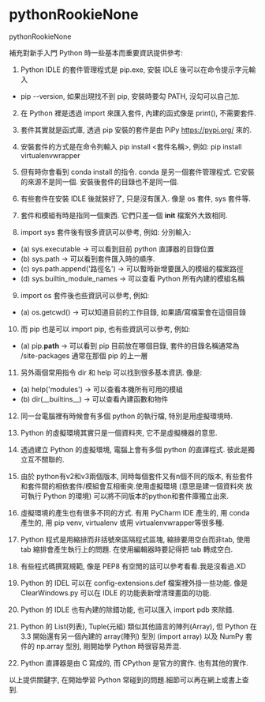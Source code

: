 # pythonRookieNone
pythonRookieNone

補充對新手入門 Python 時一些基本而重要資訊提供參考:

1. Python IDLE 的套件管理程式是 pip.exe, 安裝 IDLE 後可以在命令提示字元輸入
-   pip --version, 如果出現找不到 pip, 安裝時要勾 PATH, 沒勾可以自己加.

2. 在 Python 裡是透過 import 來匯入套件, 內建的函式像是 print(), 不需要套件.

3. 套件其實就是函式庫, 透過 pip 安裝的套件是由 PiPy <a href=https://pypi.org/ target=_blank rel=nofollow>https://pypi.org/</a> 來的.

4. 安裝套件的方式是在命令列輸入 pip install &lt;套件名稱&gt;,
   例如: pip install virtualenvwrapper

5. 但有時你會看到 conda install 的指令. conda 是另一個套件管理程式.
   它安裝的來源不是同一個. 安裝後套件的目錄也不是同一個.

6. 有些套件在安裝 IDLE 後就裝好了, 只是沒有匯入. 像是 os 套件, sys 套件等.

7. 套件和模組有時是指同一個東西. 它們只差一個 __init__ 檔案外大致相同.

8. import sys 套件後有很多資訊可以參考, 例如:
   分別輸入:
-   (a) sys.executable -&gt; 可以看到目前 python 直譯器的目錄位置
-   (b) sys.path -&gt; 可以看到套件匯入時的順序.
-   (c) sys.path.append('路徑名') -&gt; 可以暫時新增要匯入的模組的檔案路徑
-   (d) sys.builtin_module_names -&gt; 可以查看 Python 所有內建的模組名稱

9. import os 套件後也些資訊可以參考, 例如:
-   (a) os.getcwd() -&gt; 可以知道目前的工作目錄, 如果讀/寫檔案會在這個目錄

10. 而 pip 也是可以 import pip, 也有些資訊可以參考, 例如:
-   (a) pip.__path__ -&gt; 可以看到 pip 目前放在哪個目錄,
       套件的目錄名稱通常為 /site-packages 通常在那個 pip 的上一層

11. 另外兩個常用指令 dir 和 help 可以找到很多基本資訊. 像是:
-   (a) help('modules') -&gt; 可以查看本機所有可用的模組
-   (b) dir(\_\_builtins\_\_) -&gt; 可以查看內建函數和物件

12. 同一台電腦裡有時候會有多個 python 的執行檔, 特別是用虛擬環境時.

13. Python 的虛擬環境其實只是一個資料夾, 它不是虛擬機器的意思.

14. 透過建立 Python 的虛擬環境, 電腦上會有多個 python 的直譯程式.
    彼此是獨立互不關聯的.

15. 由於 python有v2和v3兩個版本, 同時每個套件又有n個不同的版本, 有些套件
    和套件間的相依套件/模組會互相衝突.使用虛擬環境 (意思是建一個資料夾
    放可執行 Python 的環境) 可以將不同版本的python和套件庫獨立出來.

16. 虛擬環境的產生也有很多不同的方式. 有用 PyCharm IDE 產生的, 用 conda
    產生的, 用 pip venv, virtualenv 或用 virtualenvwrapper等很多種.

17. Python 程式是用縮排而非括號來區隔程式區塊, 縮排要用空白而非tab, 使用
    tab 縮排會產生執行上的問題. 在使用編輯器時要記得把 tab 轉成空白.

18. 有些程式碼撰寫規範, 像是 PEP8 有空閒的話可以參考看看.我是沒看過.XD

19. Python 的 IDEL 可以在 config-extensions.def 檔案裡外掛一些功能.
    像是 ClearWindows.py 可以在 IDLE 的功能表新增清理畫面的功能.

20. Python 的 IDLE 也有內建的除錯功能, 也可以匯入 import pdb 來除錯.

21. Python 的 List(列表), Tuple(元組) 類似其他語言的陣列(Array), 但
    Python 在 3.3 開始還有另一個內建的 array(陣列) 型別 (import array)
    以及 NumPy 套件的 np.array 型別, 剛開始學 Python 時很容易弄混.

22. Python 直譯器是由 C 寫成的, 而 CPython 是官方的實作. 也有其他的實作.


以上提供關鍵字, 在開始學習 Python 常碰到的問題.細節可以再在網上或書上查到.

